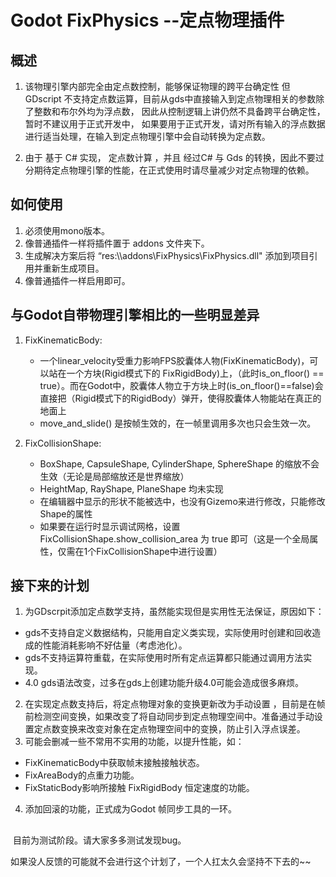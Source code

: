 # Godot FixPhysics --定点物理插件

## 概述

1. 该物理引擎内部完全由定点数控制，能够保证物理的跨平台确定性
   但 GDscript 不支持定点数运算，目前从gds中直接输入到定点物理相关的参数除了整数和布尔外均为浮点数， 因此从控制逻辑上讲仍然不具备跨平台确定性，暂时不建议用于正式开发中， 如果要用于正式开发，请对所有输入的浮点数据进行适当处理，在输入到定点物理引擎中会自动转换为定点数。
   
2. 由于 基于 C# 实现， 定点数计算 ，并且 经过C# 与 Gds 的转换，因此不要过分期待定点物理引擎的性能，在正式使用时请尽量减少对定点物理的依赖。

## 如何使用

1. 必须使用mono版本。
2. 像普通插件一样将插件置于 addons 文件夹下。
3. 生成解决方案后将 “res:\\\addons\FixPhysics\FixPhysics.dll" 添加到项目引用并重新生成项目。
4. 像普通插件一样启用即可。


## 与Godot自带物理引擎相比的一些明显差异

1. FixKinematicBody:

   - 一个linear_velocity受重力影响FPS胶囊体人物(FixKinematicBody)，可以站在一个方块(Rigid模式下的 FixRigidBody)上，（此时is_on_floor() == true）。而在Godot中，胶囊体人物立于方块上时(is_on_floor()==false)会直接把（Rigid模式下的RigidBody）弹开，使得胶囊体人物能站在真正的地面上
   - move_and_slide() 是按帧生效的，在一帧里调用多次也只会生效一次。
   
2. FixCollisionShape:

   - BoxShape, CapsuleShape, CylinderShape,  SphereShape 的缩放不会生效（无论是局部缩放还是世界缩放）
   - HeightMap, RayShape, PlaneShape 均未实现
   - 在编辑器中显示的形状不能被选中，也没有Gizemo来进行修改，只能修改Shape的属性
   - 如果要在运行时显示调试网格，设置FixCollisionShape.show_collision_area 为 true 即可（这是一个全局属性，仅需在1个FixCollisionShape中进行设置）

## 接下来的计划

1. 为GDscrpit添加定点数学支持，虽然能实现但是实用性无法保证，原因如下：

  - gds不支持自定义数据结构，只能用自定义类实现，实际使用时创建和回收造成的性能消耗影响不好估量（考虑池化）。
  - gds不支持运算符重载，在实际使用时所有定点运算都只能通过调用方法实现。
  - 4.0 gds语法改变，过多在gds上创建功能升级4.0可能会造成很多麻烦。
2. 在实现定点数支持后，将定点物理对象的变换更新改为手动设置 ，目前是在帧前检测空间变换，如果改变了将自动同步到定点物理空间中。准备通过手动设置定点数变换来改变对象在定点物理空间中的变换，防止引入浮点误差。
3. 可能会删减一些不常用不实用的功能，以提升性能，如：

  - FixKinematicBody中获取帧末接触接触状态。
  - FixAreaBody的点重力功能。
  - FixStaticBody影响所接触 FixRigidBody 恒定速度的功能。
4. 添加回滚的功能，正式成为Godot 帧同步工具的一环。


## 

​		目前为测试阶段。请大家多多测试发现bug。

如果没人反馈的可能就不会进行这个计划了，一个人扛太久会坚持不下去的~~

